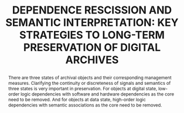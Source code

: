 ---
abstract: 'There are three states of archival objects and their corresponding management
  measures. Clarifying the continuity or discreteness of signals and semantics of
  three states is very important in preservation. For objects at digital state, low-order
  logic dependencies with software and hardware dependencies as the core need to be
  removed. And for objects at data state, high-order logic dependencies with semantic
  associations as the core need to be removed.

  '
creators:
- Qian Yi
- Ma Linqing
date: null
document_url: https://services.phaidra.univie.ac.at/api/object/o:1424832/download
grand_parent: iPRES
institutions:
- renmin university
keywords:
- analog state
- digital state
- data state
- dependency removal
- semantic interpretation
landing_page_url: https://phaidra.univie.ac.at/o:1424832
language: eng
layout: publication
license: CC BY 4.0 International
notes_url: null
parent: iPRES 2021
publication_type: paper
size: 227902
slides_url: null
source_name: iPRES
stream_url: null
title: 'DEPENDENCE RESCISSION AND SEMANTIC INTERPRETATION: KEY STRATEGIES TO LONG-TERM
  PRESERVATION OF DIGITAL ARCHIVES'
year: 2021
---